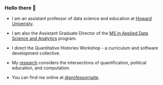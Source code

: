 ### Hello there 👋

- I am an assistant professor of data science and education at [Howard Univeristy](https://howard.edu/).

- I am also the Assistant Graduate Director of the [MS in Applied Data Science and Analytics](https://provost.howard.edu/datascience) program.
  
- I direct the Quantitative Histories Workshop - a curriculum and software development collective.
    
- My [research](https://profiles.howard.edu/nathan-alexander) considers the intersections of quantification, political education, and computation.
  
- You can find me online at [@professornaite](https://twitter.com/professornaite).
  
<!--
**professornaite/professornaite** is a ✨ _special_ ✨ repository because its `README.md` (this file) appears on your GitHub profile.

Here are some ideas to get you started:

- 🔭 I’m currently working on ...
- 🌱 I’m currently learning ...
- 👯 I’m looking to collaborate on ...
- 🤔 I’m looking for help with ...
- 💬 Ask me about ...
- 📫 How to reach me: ...
- 😄 Pronouns: ...
- ⚡ Fun fact: ...
-->
